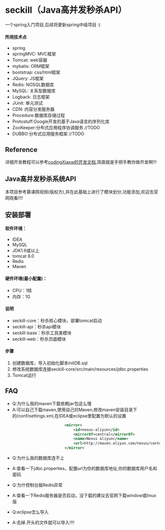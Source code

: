 # seckill（Java高并发秒杀API）
一个spring入门项目,后续将更新spring中级项目 :)
#### 所用技术点
 - spring
 - springMVC: MVC框架
 - Tomcat: web容器
 - mybatis: ORM框架
 - bootstrap: css/html框架
 - JQuery: JS框架
 - Redis: NOSQL数据库
 - MySQL: 关系型数据库
 - Logback: 日志框架
 - JUnit: 单元测试
 - CDN: 内容分发服务器
 - Procedure:数据库存储过程
 - Protostuff:Google开发的基于Java语言的序列化库
 - ZooKeeper:分布式应用程序协调服务 //TODO
 - DUBBO:分布式应用服务框架 //TODO

## Reference

详细开发教程可以参考[codingXiaxw的开发文档](https://github.com/codingXiaxw/seckill),简直就是手把手教你做开发啊!!!

## Java高并发秒杀系统API

本项目参考慕课网视频(版权方),并在此基础上进行了模块划分,功能添加,欢迎去官网观看!!!!

## 安装部署

 #### 软件环境：

  - IDEA
  - MySQL
  - JDK1.6或以上
  - tomcat 8.0
  - Redis
  - Maven
 #### 硬件环境(最小配置)：

  - CPU：1核
  - 内存：1G

 #### 说明
 - seckill-core：秒杀核心模块，部署tomcat启动
 - seckill-api：秒杀api模块
 - seckill-base：秒杀工具类模块
 - seckill-web：秒杀页面模块

 #### 步骤
 1. 创建数据库，导入初始化脚本initDB.sql
 2. 修改系统数据库连接seckill-core/src/main/resources/jdbc.properties
 3. Tomcat运行

## FAQ
- Q:为什么我的maven下载依赖jar包这么慢
- A:可以自己下载maven,使用自己的Maven,修改maven安装目录下的/conf/settings.xml,在IDEA或eclipse里配置为默认的设置
```XML
                           <mirror>
                               <id>nexus-aliyun</id>
                               <mirrorOf>central</mirrorOf>
                               <name>Nexus aliyun</name>
                               <url>http://maven.aliyun.com/nexus/content/groups/public</url>
                           </mirror>
```

- Q:为什么我的数据库连不上
- A:查看一下jdbc.properties，配置url为你的数据库地址,你的数据库用户名和密码

- Q:为什控制台报Redis异常
- A:查看一下Redis服务器是否启动，没下载的建议去官网下载window或linux版

- Q:eclipse怎么导入
- A:去掉.开头的文件就可以导入!!!!
